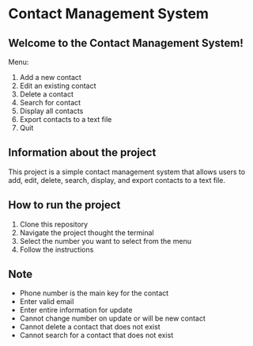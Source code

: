 # Contact Management System

## Welcome to the Contact Management System!
Menu:
1. Add a new contact
2. Edit an existing contact
3. Delete a contact
4. Search for contact
5. Display all contacts
6. Export contacts to a text file
7. Quit

## Information about the project
This project is a simple contact management system that allows users to add, edit, delete, search, display, and export contacts to a text file.

## How to run the project
1. Clone this repository
2. Navigate the project thought the terminal 
3. Select the number you want to select from the menu
4. Follow the instructions

## Note
- Phone number is the main key for the contact
- Enter valid email
- Enter entire information for update
- Cannot change number on update or will be new contact
- Cannot delete a contact that does not exist
- Cannot search for a contact that does not exist
